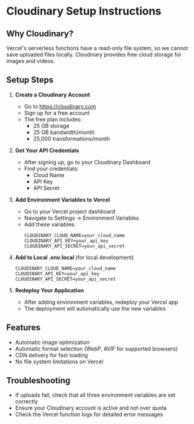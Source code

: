 # Cloudinary Setup Instructions

## Why Cloudinary?
Vercel's serverless functions have a read-only file system, so we cannot save uploaded files locally. Cloudinary provides free cloud storage for images and videos.

## Setup Steps

1. **Create a Cloudinary Account**
   - Go to https://cloudinary.com
   - Sign up for a free account
   - The free plan includes:
     - 25 GB storage
     - 25 GB bandwidth/month
     - 25,000 transformations/month

2. **Get Your API Credentials**
   - After signing up, go to your Cloudinary Dashboard
   - Find your credentials:
     - Cloud Name
     - API Key
     - API Secret

3. **Add Environment Variables to Vercel**
   - Go to your Vercel project dashboard
   - Navigate to Settings → Environment Variables
   - Add these variables:
     ```
     CLOUDINARY_CLOUD_NAME=your_cloud_name
     CLOUDINARY_API_KEY=your_api_key
     CLOUDINARY_API_SECRET=your_api_secret
     ```

4. **Add to Local .env.local** (for local development)
   ```
   CLOUDINARY_CLOUD_NAME=your_cloud_name
   CLOUDINARY_API_KEY=your_api_key
   CLOUDINARY_API_SECRET=your_api_secret
   ```

5. **Redeploy Your Application**
   - After adding environment variables, redeploy your Vercel app
   - The deployment will automatically use the new variables

## Features
- Automatic image optimization
- Automatic format selection (WebP, AVIF for supported browsers)
- CDN delivery for fast loading
- No file system limitations on Vercel

## Troubleshooting
- If uploads fail, check that all three environment variables are set correctly
- Ensure your Cloudinary account is active and not over quota
- Check the Vercel function logs for detailed error messages